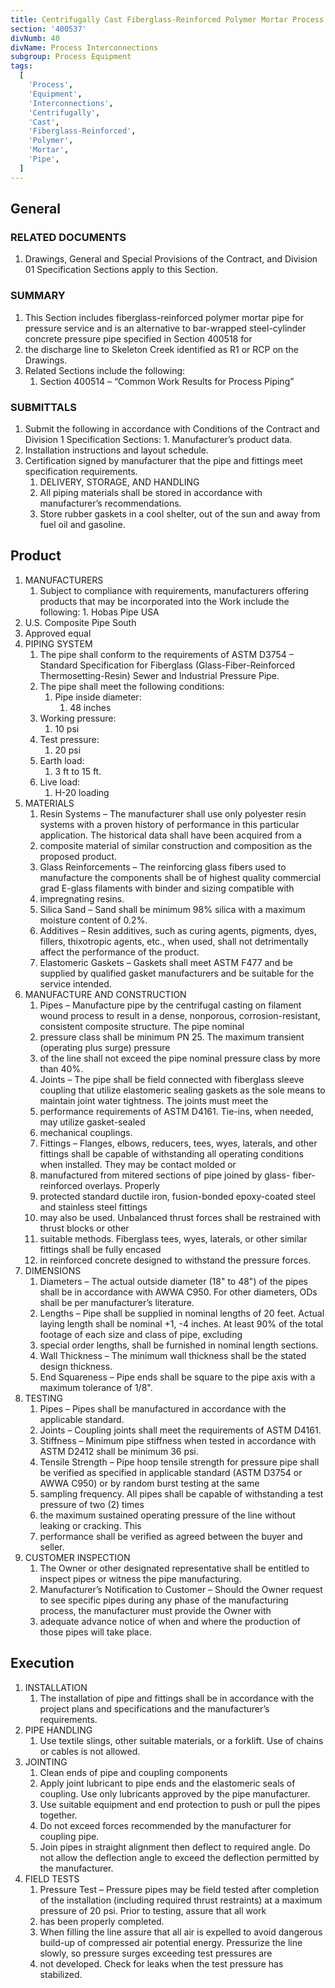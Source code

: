 ```yaml
---
title: Centrifugally Cast Fiberglass-Reinforced Polymer Mortar Process Pipe
section: '400537'
divNumb: 40
divName: Process Interconnections
subgroup: Process Equipment
tags:
  [
    'Process',
    'Equipment',
    'Interconnections',
    'Centrifugally',
    'Cast',
    'Fiberglass-Reinforced',
    'Polymer',
    'Mortar',
    'Pipe',
  ]
---
```


## General

### RELATED DOCUMENTS

1. Drawings, General and Special Provisions of the Contract, and Division 01 Specification Sections apply to this Section.

### SUMMARY

1. This Section includes fiberglass-reinforced polymer mortar pipe for pressure service and is an
   alternative to bar-wrapped steel-cylinder concrete pressure pipe specified in Section 400518 for
2. the discharge line to Skeleton Creek identified as R1 or RCP on the Drawings.
3. Related Sections include the following:
   1. Section 400514 – “Common Work Results for Process Piping”

### SUBMITTALS

1. Submit the following in accordance with Conditions of the Contract and Division 1
   Specification Sections: 1. Manufacturer’s product data.
1. Installation instructions and layout schedule.
1. Certification signed by manufacturer that the pipe and fittings meet specification requirements.
   1. DELIVERY, STORAGE, AND HANDLING
   2. All piping materials shall be stored in accordance with manufacturer’s recommendations.
   3. Store rubber gaskets in a cool shelter, out of the sun and away from fuel oil and gasoline.

## Product

1. MANUFACTURERS
   1. Subject to compliance with requirements, manufacturers offering products that may be
      incorporated into the Work include the following: 1. Hobas Pipe USA
2. U.S. Composite Pipe South
3. Approved equal
4. PIPING SYSTEM
   1. The pipe shall conform to the requirements of ASTM D3754 – Standard Specification for
      Fiberglass (Glass-Fiber-Reinforced Thermosetting-Resin) Sewer and Industrial Pressure Pipe.
   1. The pipe shall meet the following conditions:
      1. Pipe inside diameter:
         1. 48 inches
   1. Working pressure:
      1. 10 psi
   1. Test pressure:
      1. 20 psi
   1. Earth load:
      1. 3 ft to 15 ft.
   1. Live load:
      1. H-20 loading
5. MATERIALS
   1. Resin Systems – The manufacturer shall use only polyester resin systems with a proven history
      of performance in this particular application. The historical data shall have been acquired from a
   1. composite material of similar construction and composition as the proposed product.
   1. Glass Reinforcements – The reinforcing glass fibers used to manufacture the components shall
      be of highest quality commercial grad E-glass filaments with binder and sizing compatible with
   1. impregnating resins.
   1. Silica Sand – Sand shall be minimum 98% silica with a maximum moisture content of 0.2%.
   1. Additives – Resin additives, such as curing agents, pigments, dyes, fillers, thixotropic agents,
      etc., when used, shall not detrimentally affect the performance of the product.
   1. Elastomeric Gaskets – Gaskets shall meet ASTM F477 and be supplied by qualified gasket
      manufacturers and be suitable for the service intended.
6. MANUFACTURE AND CONSTRUCTION
   1. Pipes – Manufacture pipe by the centrifugal casting on filament wound process to result in a
      dense, nonporous, corrosion-resistant, consistent composite structure. The pipe nominal
   1. pressure class shall be minimum PN 25. The maximum transient (operating plus surge) pressure
   1. of the line shall not exceed the pipe nominal pressure class by more than 40%.
   1. Joints – The pipe shall be field connected with fiberglass sleeve coupling that utilize elastomeric
      sealing gaskets as the sole means to maintain joint water tightness. The joints must meet the
   1. performance requirements of ASTM D4161. Tie-ins, when needed, may utilize gasket-sealed
   1. mechanical couplings.
   1. Fittings – Flanges, elbows, reducers, tees, wyes, laterals, and other fittings shall be capable of
      withstanding all operating conditions when installed. They may be contact molded or
   1. manufactured from mitered sections of pipe joined by glass- fiber- reinforced overlays. Properly
   1. protected standard ductile iron, fusion-bonded epoxy-coated steel and stainless steel fittings
   1. may also be used. Unbalanced thrust forces shall be restrained with thrust blocks or other
   1. suitable methods. Fiberglass tees, wyes, laterals, or other similar fittings shall be fully encased
   1. in reinforced concrete designed to withstand the pressure forces.
7. DIMENSIONS
   1. Diameters – The actual outside diameter (18" to 48") of the pipes shall be in accordance with
      AWWA C950. For other diameters, ODs shall be per manufacturer’s literature.
   1. Lengths – Pipe shall be supplied in nominal lengths of 20 feet. Actual laying length shall be
      nominal +1, -4 inches. At least 90% of the total footage of each size and class of pipe, excluding
   1. special order lengths, shall be furnished in nominal length sections.
   1. Wall Thickness – The minimum wall thickness shall be the stated design thickness.
   1. End Squareness – Pipe ends shall be square to the pipe axis with a maximum tolerance of 1/8".
8. TESTING
   1. Pipes – Pipes shall be manufactured in accordance with the applicable standard.
   1. Joints – Coupling joints shall meet the requirements of ASTM D4161.
   1. Stiffness – Minimum pipe stiffness when tested in accordance with ASTM D2412 shall be
      minimum 36 psi.
   1. Tensile Strength – Pipe hoop tensile strength for pressure pipe shall be verified as specified in
      applicable standard (ASTM D3754 or AWWA C950) or by random burst testing at the same
   1. sampling frequency. All pipes shall be capable of withstanding a test pressure of two (2) times
   1. the maximum sustained operating pressure of the line without leaking or cracking. This
   1. performance shall be verified as agreed between the buyer and seller.
9. CUSTOMER INSPECTION
   1. The Owner or other designated representative shall be entitled to inspect pipes or witness the
      pipe manufacturing.
   1. Manufacturer’s Notification to Customer – Should the Owner request to see specific pipes
      during any phase of the manufacturing process, the manufacturer must provide the Owner with
   1. adequate advance notice of when and where the production of those pipes will take place.

## Execution

1. INSTALLATION
   1. The installation of pipe and fittings shall be in accordance with the project plans and
      specifications and the manufacturer’s requirements.
2. PIPE HANDLING
   1. Use textile slings, other suitable materials, or a forklift. Use of chains or cables is not allowed.
3. JOINTING
   1. Clean ends of pipe and coupling components
   1. Apply joint lubricant to pipe ends and the elastomeric seals of coupling. Use only lubricants
      approved by the pipe manufacturer.
   1. Use suitable equipment and end protection to push or pull the pipes together.
   1. Do not exceed forces recommended by the manufacturer for coupling pipe.
   1. Join pipes in straight alignment then deflect to required angle. Do not allow the deflection angle
      to exceed the deflection permitted by the manufacturer.
4. FIELD TESTS
   1. Pressure Test – Pressure pipes may be field tested after completion of the installation (including
      required thrust restraints) at a maximum pressure of 20 psi. Prior to testing, assure that all work
   1. has been properly completed.
   1. When filling the line assure that all air is expelled to avoid dangerous build-up of compressed
      air potential energy. Pressurize the line slowly, so pressure surges exceeding test pressures are
   1. not developed. Check for leaks when the test pressure has stabilized.
